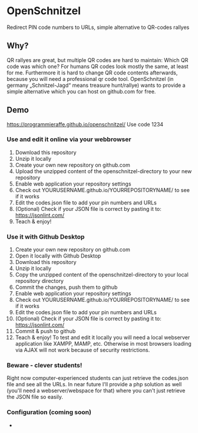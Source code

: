 # OpenSchnitzel
Redirect PIN code numbers to URLs, simple alternative to QR-codes rallyes

## Why?

QR rallyes are great, but multiple QR codes are hard to maintain: Which QR code was which one? For humans QR codes look mostly the same, at least for me. Furthermore it is hard to change QR code contents afterwards, because you will need a professional qr code tool. 
OpenSchnitzel (in germany „Schnitzel-Jagd“ means treasure hunt/rallye) wants to provide a simple alternative which you can host on github.com for free. 

## Demo
https://programmieraffe.github.io/openschnitzel/
Use code 1234

### Use and edit it online via your webbrowser
1. Download this repository
2. Unzip it locally
3. Create your own new repository on github.com
4. Upload the unzipped content of the openschnitzel-directory to your new repository
5. Enable web application your repository settings
6. Check out YOURUSERNAME.github.io/YOURREPOSITORYNAME/ to see if it works
7. Edit the codes.json file to add your pin numbers and URLs
8. (Optional) Check if your JSON file is correct by pasting it to: https://jsonlint.com/
9. Teach & enjoy!

### Use it with Github Desktop
1. Create your own new repository on github.com
2. Open it locally with Github Desktop
3. Download this repository
4. Unzip it locally
5. Copy the unzipped content of the openschnitzel-directory to your local repository directory
6. Commit the changes, push them to github
7. Enable web application your repository settings
8. Check out YOURUSERNAME.github.io/YOURREPOSITORYNAME/ to see if it works
9. Edit the codes.json file to add your pin numbers and URLs
10. (Optional) Check if your JSON file is correct by pasting it to: https://jsonlint.com/
11. Commit & push to github
12. Teach & enjoy!
To test and edit it locally you will need a local webserver application like XAMPP, MAMP, etc. Otherwise in most browsers loading via AJAX will not work because of security restrictions.

### Beware - clever students! 
Right now computer-experienced students can just retrieve the codes.json file and see all the URLs. In near future I'll provide a php solution as well (you'll need a webserver/webspace for that) where you can't just retrieve the JSON file so easily. 

### Configuration (coming soon)
- 

